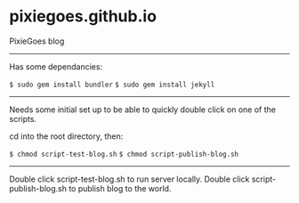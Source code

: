 pixiegoes.github.io
===================

PixieGoes blog

* * *

Has some dependancies:

`$ sudo gem install bundler`
`$ sudo gem install jekyll`

* * *

Needs some initial set up to be able to quickly double click on one of the scripts.

cd into the root directory, then:

`$ chmod script-test-blog.sh`
`$ chmod script-publish-blog.sh`

* * *

Double click script-test-blog.sh to run server locally.
Double click script-publish-blog.sh to publish blog to the world.
